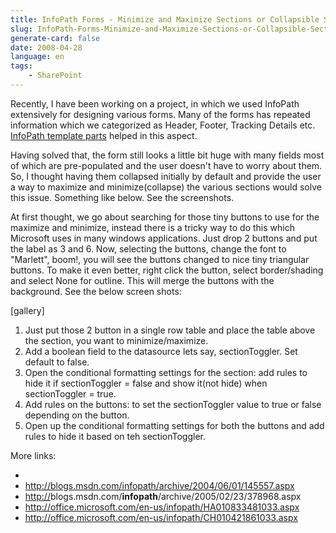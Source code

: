 ```yaml
---
title: InfoPath Forms - Minimize and Maximize Sections or Collapsible Sections
slug: InfoPath-Forms-Minimize-and-Maximize-Sections-or-Collapsible-Sections
generate-card: false
date: 2008-04-28
language: en
tags:
    - SharePoint
---
```



Recently, I have been working on a project, in which we used InfoPath extensively for designing various forms. Many of the forms has repeated information which we categorized as Header, Footer, Tracking Details etc. [InfoPath template parts](http://office.microsoft.com/en-us/infopath/HA101507461033.aspx) helped in this aspect.



Having solved that, the form still looks a little bit huge with many fields most of which are pre-populated and the user doesn't have to worry about them. So, I thought having them collapsed initially by default and provide the user a way to maximize and minimize(collapse) the various sections would solve this issue. Something like below. See the screenshots.



At first thought, we go about searching for those tiny buttons to use for the maximize and minimize, instead there is a tricky way to do this which Microsoft uses in many windows applications. Just drop 2 buttons and put the label as 3 and 6. Now, selecting the buttons, change the font to "Marlett", boom!, you will see the buttons changed to nice tiny triangular buttons. To make it even better, right click the button, select border/shading and select None for outline. This will merge the buttons with the background. See the below screen shots:



\[gallery]

1. Just put those 2 button in a single row table and place the table above the section, you want to minimize/maximize.
2. Add a boolean field to the datasource lets say, sectionToggler. Set default to false.
3. Open the conditional formatting settings for the section: add rules to hide it if sectionToggler = false and show it(not hide) when sectionToggler = true.
4. Add rules on the buttons: to set the sectionToggler value to true or false depending on the button.
5. Open up the conditional formatting settings for both the buttons and add rules to hide it based on teh sectionToggler.

More links:

-
- <http://blogs.msdn.com/infopath/archive/2004/06/01/145557.aspx>
- <http://>blogs.msdn.com/**infopath**/archive/2005/02/23/378968.aspx
- <http://office.microsoft.com/en-us/infopath/HA010833481033.aspx>
- <http://office.microsoft.com/en-us/infopath/CH010421861033.aspx>